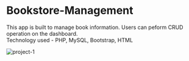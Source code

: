 # Bookstore-Management
This app is built to manage book information. Users can peform CRUD operation on the dashboard.  
Technology used - PHP, MySQL, Bootstrap, HTML  
  
![project-1](https://user-images.githubusercontent.com/126341716/234380343-7fe8f4b2-275c-45ee-abb9-2f7063ad9cc5.png)
